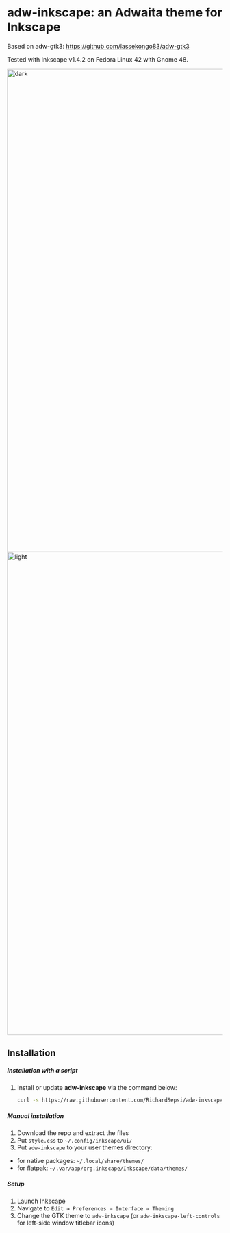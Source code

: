 # adw-inkscape: an Adwaita theme for Inkscape
Based on adw-gtk3: https://github.com/lassekongo83/adw-gtk3

Tested with Inkscape v1.4.2 on Fedora Linux 42 with Gnome 48. 

<img width="2022" height="1129" alt="dark" src="https://github.com/user-attachments/assets/d10136b8-c75a-4559-b0c1-e0cfb781bbcf" />
<img width="2022" height="1129" alt="light" src="https://github.com/user-attachments/assets/60f6d9b6-95aa-441c-85f9-1ea311f4a382" />

## Installation

##### Installation with a script

1. Install or update <b>adw-inkscape</b> via the command below:

    ```bash
    curl -s https://raw.githubusercontent.com/RichardSepsi/adw-inkscape/main/install.sh | bash
    ```

##### Manual installation
1. Download the repo and extract the files
2. Put `style.css` to `~/.config/inkscape/ui/`
3. Put `adw-inkscape` to your user themes directory:
- for native packages: `~/.local/share/themes/`
- for flatpak: `~/.var/app/org.inkscape/Inkscape/data/themes/`

##### Setup

1. Launch Inkscape
2. Navigate to `Edit → Preferences → Interface → Theming`
3. Change the GTK theme to `adw-inkscape` (or `adw-inkscape-left-controls` for left-side window titlebar icons)

